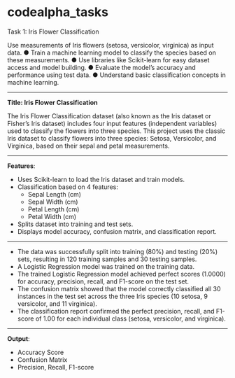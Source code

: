 # codealpha_tasks

Task 1: Iris Flower Classification

Use measurements of Iris flowers (setosa, versicolor, virginica) as input data.
● Train a machine learning model to classify the species based on these measurements.
● Use libraries like Scikit-learn for easy dataset access and model building.
● Evaluate the model’s accuracy and performance using test data.
● Understand basic classification concepts in machine learning.
_________________________________________________________________________________________________________________________________________________________________________________________

**Title: Iris Flower Classification**

The Iris Flower Classification dataset (also known as the Iris dataset or Fisher’s Iris dataset) includes four input features (independent variables) used to classify the flowers into three species.
This project uses the classic Iris dataset to classify flowers into three species: Setosa, Versicolor, and Virginica, based on their sepal and petal measurements. 
_________________________________________________________________________________________________________________________________________________________________________________________

**Features**:

* Uses Scikit-learn to load the Iris dataset and train models.
* Classification based on 4 features:
  * Sepal Length (cm)
  * Sepal Width (cm)
  * Petal Length (cm)
  * Petal Width (cm)
* Splits dataset into training and test sets.
* Displays model accuracy, confusion matrix, and classification report.
________________________________________________________________________________________________________________________________________________________________________________

* The data was successfully split into training (80%) and testing (20%) sets, resulting in 120 training samples and 30 testing samples.
* A Logistic Regression model was trained on the training data.
* The trained Logistic Regression model achieved perfect scores (1.0000) for accuracy, precision, recall, and F1-score on the test set.
* The confusion matrix showed that the model correctly classified all 30 instances in the test set across the three Iris species (10 setosa, 9 versicolor, and 11 virginica).
* The classification report confirmed the perfect precision, recall, and F1-score of 1.00 for each individual class (setosa, versicolor, and virginica).
_______________________________________________________________________________________________________________________________________________________________________________

**Output**:
* Accuracy Score
* Confusion Matrix
* Precision, Recall, F1-score
